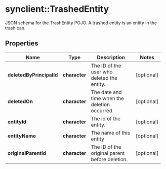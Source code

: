 # synclient::TrashedEntity

JSON schema for the TrashEntity POJO. A trashed entity is an entity in the trash can.
## Properties
Name | Type | Description | Notes
------------ | ------------- | ------------- | -------------
**deletedByPrincipalId** | **character** | The ID of the user who deleted the entity. | [optional] 
**deletedOn** | **character** | The date and time when the deletion occurred. | [optional] 
**entityId** | **character** | The id of the entity. | [optional] 
**entityName** | **character** | The name of this entity | [optional] 
**originalParentId** | **character** | The ID of the original parent before deletion. | [optional] 


